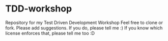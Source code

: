 # TDD-workshop
Repository for my Test Driven Development Workshop
Feel free to clone or fork. Please add suggestions. If you do, please tell me :) 
If you know which license enforces that, please tell me too :D
